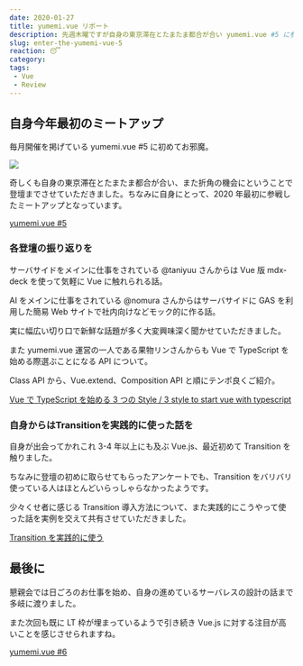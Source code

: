 ```yaml
---
date: 2020-01-27
title: yumemi.vue リポート
description: 先週木曜ですが自身の東京滞在とたまたま都合が合い yumemi.vue #5 に参戦させていただきました。その時の様子を簡単に記録しておきます。
slug: enter-the-yumemi-vue-5
reaction: 😴
category: 
tags: 
 - Vue
 - Review
---
```


## 自身今年最初のミートアップ

毎月開催を掲げている yumemi.vue #5 に初めてお邪魔。

![](https://i.imgur.com/PaYgawx.jpg)

奇しくも自身の東京滞在とたまたま都合が合い、また折角の機会にということで登壇までさせていただきました。ちなみに自身にとって、2020 年最初に参戦したミートアップとなっています。

<a class="link-preview" href="https://togetter.com/li/1460796">yumemi.vue #5</a>

### 各登壇の振り返りを

サーバサイドをメインに仕事をされている @taniyuu さんからは Vue 版 mdx-deck を使って気軽に Vue に触れられる話。

AI をメインに仕事をされている @nomura さんからはサーバサイドに GAS を利用した簡易 Web サイトで社内向けなどモック的に作る話。

実に幅広い切り口で新鮮な話題が多く大変興味深く聞かせていただきました。

また yumemi.vue 運営の一人である果物リンさんからも Vue で TypeScript を始める際選ぶことになる API について。

Class API から、Vue.extend、Composition API と順にテンポ良くご紹介。

<a class="link-preview" href="https://speakerdeck.com/fruitriin/3-style-to-start-vue-with-typescript">Vue で TypeScript を始める 3 つの Style / 3 style to start vue with typescript</a>

### 自身からはTransitionを実践的に使った話を

自身が出会ってかれこれ 3-4 年以上にも及ぶ Vue.js、最近初めて Transition を触りました。

ちなみに登壇の初めに取らせてもらったアンケートでも、Transition をバリバリ使っている人はほとんどいらっしゃらなかったようです。

少々くせ者に感じる Transition 導入方法について、また実践的にこうやって使った話を実例を交えて共有させていただきました。

<a class="link-preview" href="https://slides.com/jiyuujin/20200123">Transition を実践的に使う</a>

## 最後に

懇親会では日ごろのお仕事を始め、自身の進めているサーバレスの設計の話まで多岐に渡りました。

また次回も既に LT 枠が埋まっているようで引き続き Vue.js に対する注目が高いことを感じさせられますね。

<a class="link-preview" href="https://yumemi.connpass.com/event/162931/">yumemi.vue #6</a>

